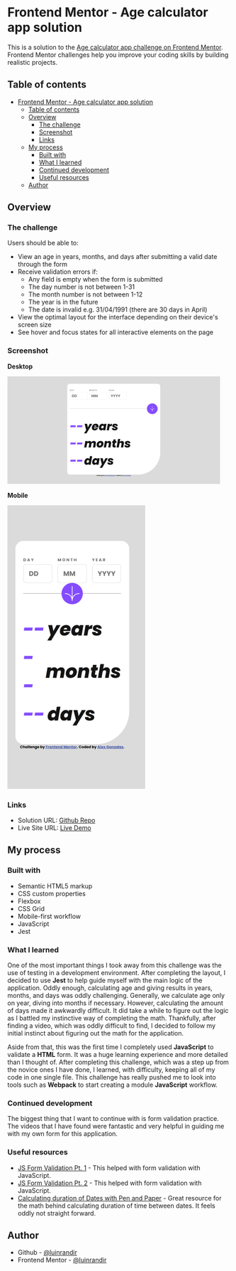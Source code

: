 # Frontend Mentor - Age calculator app solution

This is a solution to the [Age calculator app challenge on Frontend Mentor](https://www.frontendmentor.io/challenges/age-calculator-app-dF9DFFpj-Q). Frontend Mentor challenges help you improve your coding skills by building realistic projects.

## Table of contents

- [Frontend Mentor - Age calculator app solution](#frontend-mentor---age-calculator-app-solution)
  - [Table of contents](#table-of-contents)
  - [Overview](#overview)
    - [The challenge](#the-challenge)
    - [Screenshot](#screenshot)
    - [Links](#links)
  - [My process](#my-process)
    - [Built with](#built-with)
    - [What I learned](#what-i-learned)
    - [Continued development](#continued-development)
    - [Useful resources](#useful-resources)
  - [Author](#author)

## Overview

### The challenge

Users should be able to:

- View an age in years, months, and days after submitting a valid date through the form
- Receive validation errors if:
  - Any field is empty when the form is submitted
  - The day number is not between 1-31
  - The month number is not between 1-12
  - The year is in the future
  - The date is invalid e.g. 31/04/1991 (there are 30 days in April)
- View the optimal layout for the interface depending on their device's screen size
- See hover and focus states for all interactive elements on the page

### Screenshot

**Desktop**

![Desktop Screenshot](./assets/images/snapshots/desktop_snapshot.png)

**Mobile**

![Mobile Screenshot](./assets/images/snapshots/mobile_snapshot.png)

### Links

- Solution URL: [Github Repo](https://github.com/luinrandir/age-calulator-app)
- Live Site URL: [Live Demo](https://luinrandir.github.io/age-calculator-app)

## My process

### Built with

- Semantic HTML5 markup
- CSS custom properties
- Flexbox
- CSS Grid
- Mobile-first workflow
- JavaScript
- Jest

### What I learned

One of the most important things I took away from this challenge was the use of testing in a development environment. After completing the layout, I decided to use **Jest** to help guide myself with the main logic of the application. Oddly enough, calculating age and giving results in years, months, and days was oddly challenging. Generally, we calculate age only on year, diving into months if necessary. However, calculating the amount of days made it awkwardly difficult. It did take a while to figure out the logic as I battled my instinctive way of completing the math. Thankfully, after finding a video, which was oddly difficult to find, I decided to follow my initial instinct about figuring out the math for the application.

Aside from that, this was the first time I completely used **JavaScript** to validate a **HTML** form. It was a huge learning experience and more detailed than I thought of. After completing this challenge, which was a step up from the novice ones I have done, I learned, with difficulty, keeping all of my code in one single file. This challenge has really pushed me to look into tools such as **Webpack** to start creating a module **JavaScript** workflow.

### Continued development

The biggest thing that I want to continue with is form validation practice. The videos that I have found were fantastic and very helpful in guiding me with my own form for this application.

### Useful resources

- [JS Form Validation Pt. 1](https://www.youtube.com/watch?v=iyngFd6f8ko) - This helped with form validation with JavaScript.
- [JS Form Validation Pt. 2](https://www.youtube.com/watch?v=vrFnwDJmvBk) - This helped with form validation with JavaScript.
- [Calculating duration of Dates with Pen and Paper](https://www.youtube.com/watch?v=NENmT5wCapQ) - Great resource for the math behind calculating duration of time between dates. It feels oddly not straight forward.

## Author

- Github - [@luinrandir](https://github.com/luinrandir)
- Frontend Mentor - [@luinrandir](https://www.frontendmentor.io/profile/luinrandir)
